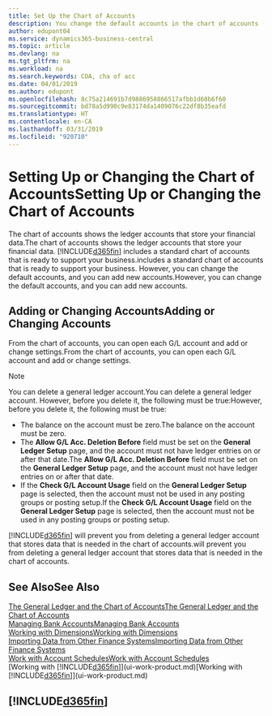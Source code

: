 ```yaml
---
title: Set Up the Chart of Accounts
description: You change the default accounts in the chart of accounts (COA), and you can add new accounts.
author: edupont04
ms.service: dynamics365-business-central
ms.topic: article
ms.devlang: na
ms.tgt_pltfrm: na
ms.workload: na
ms.search.keywords: COA, cha of acc
ms.date: 04/01/2019
ms.author: edupont
ms.openlocfilehash: 8c75a214691b7d9886958866517afbb1d68b6f60
ms.sourcegitcommit: bd78a5d990c9e83174da1409076c22df8b35eafd
ms.translationtype: HT
ms.contentlocale: en-CA
ms.lasthandoff: 03/31/2019
ms.locfileid: "920710"
---
```

# <a name="setting-up-or-changing-the-chart-of-accounts"></a><span data-ttu-id="a5fe0-103">Setting Up or Changing the Chart of Accounts</span><span class="sxs-lookup"><span data-stu-id="a5fe0-103">Setting Up or Changing the Chart of Accounts</span></span>
<span data-ttu-id="a5fe0-104">The chart of accounts shows the ledger accounts that store your financial data.</span><span class="sxs-lookup"><span data-stu-id="a5fe0-104">The chart of accounts shows the ledger accounts that store your financial data.</span></span> [!INCLUDE[d365fin](includes/d365fin_md.md)] <span data-ttu-id="a5fe0-105">includes a standard chart of accounts that is ready to support your business.</span><span class="sxs-lookup"><span data-stu-id="a5fe0-105">includes a standard chart of accounts that is ready to support your business.</span></span>
<span data-ttu-id="a5fe0-106">However, you can change the default accounts, and you can add new accounts.</span><span class="sxs-lookup"><span data-stu-id="a5fe0-106">However, you can change the default accounts, and you can add new accounts.</span></span>  

## <a name="adding-or-changing-accounts"></a><span data-ttu-id="a5fe0-107">Adding or Changing Accounts</span><span class="sxs-lookup"><span data-stu-id="a5fe0-107">Adding or Changing Accounts</span></span>
<span data-ttu-id="a5fe0-108">From the chart of accounts, you can open each G/L account and add or change settings.</span><span class="sxs-lookup"><span data-stu-id="a5fe0-108">From the chart of accounts, you can open each G/L account and add or change settings.</span></span>

> [!NOTE]  
>   <span data-ttu-id="a5fe0-109">You can delete a general ledger account.</span><span class="sxs-lookup"><span data-stu-id="a5fe0-109">You can delete a general ledger account.</span></span> <span data-ttu-id="a5fe0-110">However, before you delete it, the following must be true:</span><span class="sxs-lookup"><span data-stu-id="a5fe0-110">However, before you delete it, the following must be true:</span></span>  
>  
>   * <span data-ttu-id="a5fe0-111">The balance on the account must be zero.</span><span class="sxs-lookup"><span data-stu-id="a5fe0-111">The balance on the account must be zero.</span></span>  
>   * <span data-ttu-id="a5fe0-112">The **Allow G/L Acc. Deletion Before** field must be set on the **General Ledger Setup** page, and the account must not have ledger entries on or after that date.</span><span class="sxs-lookup"><span data-stu-id="a5fe0-112">The **Allow G/L Acc. Deletion Before** field must be set on the **General Ledger Setup** page, and the account must not have ledger entries on or after that date.</span></span>  
>   * <span data-ttu-id="a5fe0-113">If the **Check G/L Account Usage** field on the **General Ledger Setup** page is selected, then the account must not be used in any posting groups or posting setup.</span><span class="sxs-lookup"><span data-stu-id="a5fe0-113">If the **Check G/L Account Usage** field on the **General Ledger Setup** page is selected, then the account must not be used in any posting groups or posting setup.</span></span>  

[!INCLUDE[d365fin](includes/d365fin_md.md)] <span data-ttu-id="a5fe0-114">will prevent you from deleting a general ledger account that stores data that is needed in the chart of accounts.</span><span class="sxs-lookup"><span data-stu-id="a5fe0-114">will prevent you from deleting a general ledger account that stores data that is needed in the chart of accounts.</span></span>  

## <a name="see-also"></a><span data-ttu-id="a5fe0-115">See Also</span><span class="sxs-lookup"><span data-stu-id="a5fe0-115">See Also</span></span>
[<span data-ttu-id="a5fe0-116">The General Ledger and the Chart of Accounts</span><span class="sxs-lookup"><span data-stu-id="a5fe0-116">The General Ledger and the Chart of Accounts</span></span>](finance-general-ledger.md)  
[<span data-ttu-id="a5fe0-117">Managing Bank Accounts</span><span class="sxs-lookup"><span data-stu-id="a5fe0-117">Managing Bank Accounts</span></span>](bank-manage-bank-accounts.md)  
[<span data-ttu-id="a5fe0-118">Working with Dimensions</span><span class="sxs-lookup"><span data-stu-id="a5fe0-118">Working with Dimensions</span></span>](finance-dimensions.md)  
[<span data-ttu-id="a5fe0-119">Importing Data from Other Finance Systems</span><span class="sxs-lookup"><span data-stu-id="a5fe0-119">Importing Data from Other Finance Systems</span></span>](across-import-data-configuration-packages.md)  
[<span data-ttu-id="a5fe0-120">Work with Account Schedules</span><span class="sxs-lookup"><span data-stu-id="a5fe0-120">Work with Account Schedules</span></span>](bi-how-work-account-schedule.md)  
<span data-ttu-id="a5fe0-121">[Working with [!INCLUDE[d365fin](includes/d365fin_md.md)]](ui-work-product.md)</span><span class="sxs-lookup"><span data-stu-id="a5fe0-121">[Working with [!INCLUDE[d365fin](includes/d365fin_md.md)]](ui-work-product.md)</span></span>  

## [!INCLUDE[d365fin](includes/free_trial_md.md)]
